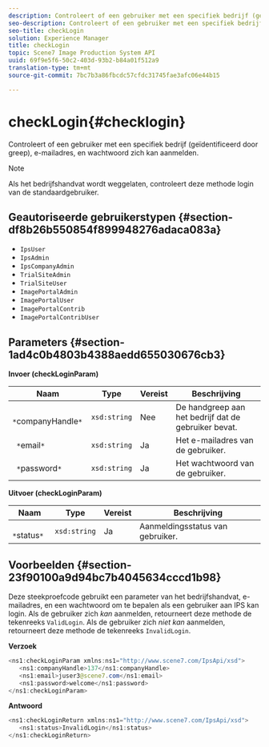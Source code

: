```yaml
---
description: Controleert of een gebruiker met een specifiek bedrijf (geïdentificeerd door greep), e-mailadres, en wachtwoord zich kan aanmelden.
seo-description: Controleert of een gebruiker met een specifiek bedrijf (geïdentificeerd door greep), e-mailadres, en wachtwoord zich kan aanmelden.
seo-title: checkLogin
solution: Experience Manager
title: checkLogin
topic: Scene7 Image Production System API
uuid: 69f9e5f6-50c2-403d-93b2-b84a01f512a9
translation-type: tm+mt
source-git-commit: 7bc7b3a86fbcdc57cfdc31745fae3afc06e44b15

---
```



# checkLogin{#checklogin}

Controleert of een gebruiker met een specifiek bedrijf (geïdentificeerd door greep), e-mailadres, en wachtwoord zich kan aanmelden.

>[!NOTE]
>
>Als het bedrijfshandvat wordt weggelaten, controleert deze methode login van de standaardgebruiker.

## Geautoriseerde gebruikerstypen {#section-df8b26b550854f899948276adaca083a}

* `IpsUser`
* `IpsAdmin`
* `IpsCompanyAdmin`
* `TrialSiteAdmin`
* `TrialSiteUser`
* `ImagePortalAdmin`
* `ImagePortalUser`
* `ImagePortalContrib`
* `ImagePortalContribUser`

## Parameters {#section-1ad4c0b4803b4388aedd655030676cb3}

**Invoer (checkLoginParam)**

| Naam | Type | Vereist | Beschrijving |
|---|---|---|---|
| ` *`companyHandle`*` | `xsd:string` | Nee | De handgreep aan het bedrijf dat de gebruiker bevat. |
| ` *`email`*` | `xsd:string` | Ja | Het e-mailadres van de gebruiker. |
| ` *`password`*` | `xsd:string` | Ja | Het wachtwoord van de gebruiker. |

**Uitvoer (checkLoginParam)**

| Naam | Type | Vereist | Beschrijving |
|---|---|---|---|
| ` *`status`*` | `xsd:string` | Ja | Aanmeldingsstatus van gebruiker. |

## Voorbeelden {#section-23f90100a9d94bc7b4045634cccd1b98}

Deze steekproefcode gebruikt een parameter van het bedrijfshandvat, e-mailadres, en een wachtwoord om te bepalen als een gebruiker aan IPS kan login. Als de gebruiker zich *kan* aanmelden, retourneert deze methode de tekenreeks `ValidLogin`. Als de gebruiker zich *niet kan* aanmelden, retourneert deze methode de tekenreeks `InvalidLogin`.

**Verzoek**

```java
<ns1:checkLoginParam xmlns:ns1="http://www.scene7.com/IpsApi/xsd">
   <ns1:companyHandle>137</ns1:companyHandle>
   <ns1:email>juser3@scene7.com</ns1:email>
   <ns1:password>welcome</ns1:password>
</ns1:checkLoginParam>
```

**Antwoord**

```java
<ns1:checkLoginReturn xmlns:ns1="http://www.scene7.com/IpsApi/xsd">
   <ns1:status>InvalidLogin</ns1:status>
</ns1:checkLoginReturn>
```

